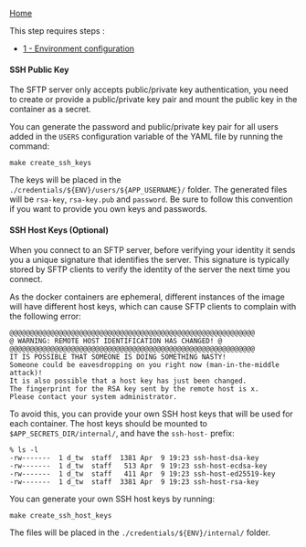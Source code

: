 
[Home](./*-Home.md)

This step requires steps :
- [1 - Environment configuration](./1-EnvironmentConfiguration.md)


#### SSH Public Key

The SFTP server only accepts public/private key authentication, you need to create or provide a public/private key pair and mount the public key in the container as a secret.

You can generate the password and public/private key pair for all users added in the `USERS` configuration variable of the YAML file by running the command:

```shell
make create_ssh_keys
```

The keys will be placed in the `./credentials/${ENV}/users/${APP_USERNAME}/` folder. The generated files will be `rsa-key`, `rsa-key.pub` and `password`. Be sure to follow this convention if you want to provide you own keys and passwords.


#### SSH Host Keys (Optional)

When you connect to an SFTP server, before verifying your identity it sends you a unique signature that identifies the server. This signature is typically stored by SFTP clients to verify the identity of the server the next time you connect.

As the docker containers are ephemeral, different instances of the image will have different host keys, which can cause SFTP clients to complain with the following error:

```
@@@@@@@@@@@@@@@@@@@@@@@@@@@@@@@@@@@@@@@@@@@@@@@@@@@@@@@@@@@@
@ WARNING: REMOTE HOST IDENTIFICATION HAS CHANGED! @
@@@@@@@@@@@@@@@@@@@@@@@@@@@@@@@@@@@@@@@@@@@@@@@@@@@@@@@@@@@@
IT IS POSSIBLE THAT SOMEONE IS DOING SOMETHING NASTY!
Someone could be eavesdropping on you right now (man-in-the-middle attack)!
It is also possible that a host key has just been changed.
The fingerprint for the RSA key sent by the remote host is x.
Please contact your system administrator.
```

To avoid this, you can provide your own SSH host keys that will be used for each container. The host keys should be mounted to `$APP_SECRETS_DIR/internal/`, and have the `ssh-host-` prefix:

```shell
% ls -l
-rw-------  1 d_tw  staff  1381 Apr  9 19:23 ssh-host-dsa-key
-rw-------  1 d_tw  staff   513 Apr  9 19:23 ssh-host-ecdsa-key
-rw-------  1 d_tw  staff   411 Apr  9 19:23 ssh-host-ed25519-key
-rw-------  1 d_tw  staff  3381 Apr  9 19:23 ssh-host-rsa-key
```

You can generate your own SSH host keys by running:

```shell
make create_ssh_host_keys
```

The files will be placed in the `./credentials/${ENV}/internal/` folder.



